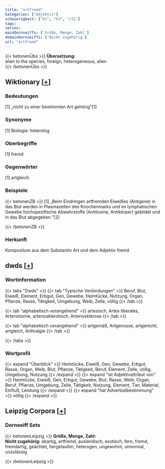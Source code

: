 ```yaml
---
title: "artfremd"
kategorien: ["Adjektiv"]
schwierigkeit: ["k1", "h3", "r21"]
tags:
series:
mainDornseiffs: ['Größe, Menge, Zahl']
domainDornseiffs: ['Nicht zugehörig']
url: "artfremd"
---
```


{{< betonenÜbs >}}
**Übersetzung:**  
alien to the species, foreign, heterogeneous, alien  
{{< /betonenÜbs >}}

## Wiktionary [[+](https://de.wiktionary.org/wiki/artfremd)]

### Bedeutungen
[1] „nicht zu einer bestimmten Art gehörig“[1]  

### Synonyme
[1] Biologie: heterolog  

### Oberbegriffe
[1] fremd  

### Gegenwörter
[1] artgleich  

### Beispiele
{{< betonenZB >}}
[1] „Beim Eindringen artfremden Eiweißes (Antigene) in das Blut werden in Plasmazellen des Knochenmarks und im lymphatischen Gewebe hochspezifische Abwehrstoffe (Antitoxine, Antikörper) gebildet und in das Blut abgegeben.“[2]  

{{< /betonenZB >}}
### Herkunft
Kompositum aus dem Substantiv Art und dem Adjektiv fremd  



## dwds [[+](https://www.dwds.de/wb/artfremd)]

### Wortinformation
{{< tabs "Dwds" >}}
{{< tab "Typische Verbindungen" >}}
Beruf, Blut, Eiweiß, Element, Erbgut, Gen, Gewebe, Heimtücke, Nutzung, Organ, Pflanze, Rasse, Tätigkeit, Umgebung, Weib, Zelle, völlig
{{< /tab >}}

{{< tab "alphabetisch vorangehend" >}}
artesisch, Artes liberales, Arteriotomie, arteriosklerotisch, Arteriosklerose
{{< /tab >}}

{{< tab "alphabetisch vorangehend" >}}
artgemäß, Artgenosse, artgerecht, artgleich, Arthralgie
{{< /tab >}}

{{< /tabs >}}

### Wortprofil
{{< expand "Überblick" >}} Heimtücke, Eiweiß, Gen, Gewebe, Erbgut, Rasse, Organ, Weib, Blut, Pflanze, Tätigkeit, Beruf, Element, Zelle, völlig, Umgebung, Nutzung {{< /expand >}}
{{< expand "ist Adjektivattribut von" >}} Heimtücke, Eiweiß, Gen, Erbgut, Gewebe, Blut, Rasse, Weib, Organ, Beruf, Pflanze, Umgebung, Zelle, Tätigkeit, Nutzung, Element, Tier, Material, Einfluß, Leistung {{< /expand >}}
{{< expand "hat Adverbialbestimmung" >}} völlig {{< /expand >}}

## Leipzig Corpora [[+](https://corpora.uni-leipzig.de/en/res?word=artfremd&corpusId=deu_newscrawl-public_2018)]

### Dornseiff Sets
{{< betonenLeipzig >}}
**Größe, Menge, Zahl:**  
**Nicht zugehörig:** abartig, artfremd, ausländisch, exotisch, fern, fremd, fremdartig, geächtet, hergelaufen, heterogen, ungewohnt, unnormal, unzulässig  

{{< /betonenLeipzig >}}
